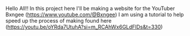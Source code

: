 Hello All!!
In this project here I'll be making a website for the YouTuber Bxngee (https://www.youtube.com/@Bxngee)
I am using a tutorial to help speed up the process of making found here (https://youtu.be/oYRda7UtuhA?si=m_RCAhWx6GLdFlDs&t=330)

